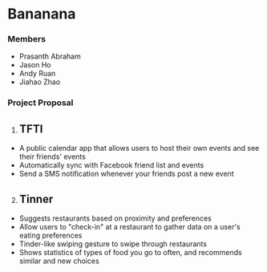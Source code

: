 # Bananana

### Members
* Prasanth Abraham
* Jason Ho
* Andy Ruan
* Jiahao Zhao

### Project Proposal
1. ## TFTI

* A public calendar app that allows users to host their own events and see their friends' events
* Automatically sync with Facebook friend list and events
* Send a SMS notification whenever your friends post a new event

2. ## Tinner

* Suggests restaurants based on proximity and preferences
* Allow users to "check-in" at a restaurant to gather data on a user's eating preferences
* Tinder-like swiping gesture to swipe through restaurants
* Shows statistics of types of food you go to often, and recommends similar and new choices
